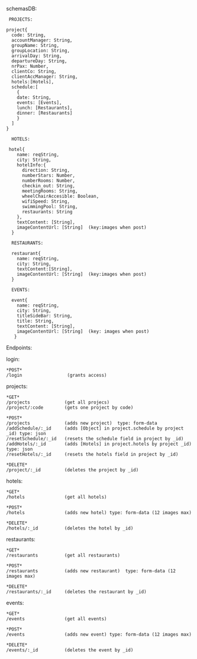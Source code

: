 schemasDB:
~~~
 PROJECTS:
 
project{
  code: String,
  accountManager: String,
  groupName: String,
  groupLocation: String,
  arrivalDay: String,
  departureDay: String,
  nrPax: Number,
  clientCo: String,
  clientAccManager: String,
  hotels:[Hotels],
  schedule:[
    {
    date: String,
    events: [Events],
    lunch: [Restaurants],
    dinner: [Restaurants]
    }
  ]
}
~~~
~~~  
  HOTELS:
  
 hotel{ 
    name: reqString,
    city: String,
    hotelInfo:{
      direction: String,
      numberStars: Number,
      numberRooms: Number,
      checkin_out: String,
      meetingRooms: String,
      wheelChairAccesible: Boolean,
      wifiSpeed: String,
      swimmingPool: String,
      restaurants: String
    },  
    textContent: [String],
    imageContentUrl: [String]  (key:images when post)
  }
~~~
~~~  
  RESTAURANTS:
  
  restaurant{
    name: reqString,
    city: String,
    textContent:[String],
    imageContentUrl: [String]  (key:images when post)
  }
~~~   
~~~  
  EVENTS:
  
  event{
    name: reqString,
    city: String,
    titleSideBar: String,
    title: String,
    textContent: [String],
    imageContentUrl: [String]  (key: images when post)
   }
~~~ 

Endpoints:

login:
~~~   
*POST*
/login                 (grants access)
~~~  
  
  projects:

    *GET*
    /projects             (get all projecs) 
    /project/:code        (gets one project by code) 
    
    *POST*
    /projects             (adds new project)  type: form-data
    /addSchedule/:_id     (adds [Object] in project.schedule by project _id) type: json
    /resetSchedule/:_id   (resets the schedule field in project by _id) 
    /addHotels/:_id       (adds [Hotels] in project.hotels by project _id) type: json
    /resetHotels/:_id     (resets the hotels field in project by _id) 

    *DELETE*
    /project/:_id         (deletes the project by _id) 

  hotels:

    *GET*
    /hotels               (get all hotels) 

    *POST*
    /hotels               (adds new hotel) type: form-data (12 images max)

    *DELETE*
    /hotels/:_id          (deletes the hotel by _id)

  restaurants:

    *GET*
    /restaurants          (get all restaurants) 

    *POST*
    /restaurants          (adds new restaurant)  type: form-data (12 images max)

    *DELETE*
    /restaurants/:_id     (deletes the restaurant by _id) 

  events:

    *GET*
    /events               (get all events) 

    *POST*
    /events               (adds new event) type: form-data (12 images max)

    *DELETE*
    /events/:_id          (deletes the event by _id) 
